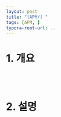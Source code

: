 ```yaml
---
layout: post
title: "[APM/] "
tags: [APM, ]
typora-root-url: ..
---
```


# 1. 개요

<br><br>
# 2. 설명

<br>
